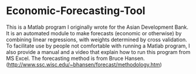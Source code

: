 # Economic-Forecasting-Tool
This is a Matlab program I originally wrote for the Asian Development Bank. It is an automated module to make forecasts (economic or otherwise) by combining linear regressions, with weights determined by cross validation. To facilitate use by people not comfortable with running a Matlab program, I also provide a manual and a video that explain how to run this program from MS Excel. The forecasting method is from Bruce Hansen. (http://www.ssc.wisc.edu/~bhansen/forecast/methodology.htm)
